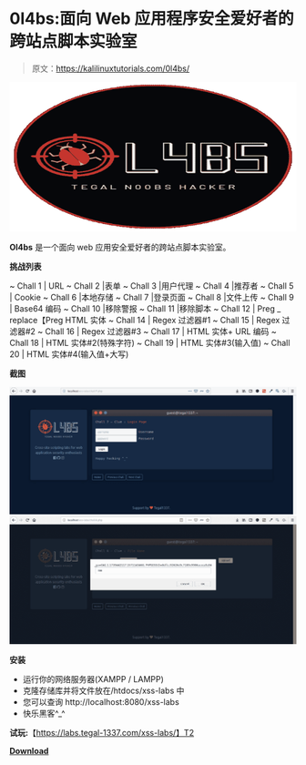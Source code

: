 # 0l4bs:面向 Web 应用程序安全爱好者的跨站点脚本实验室

> 原文：<https://kalilinuxtutorials.com/0l4bs/>

[![0l4bs : Cross-Site Scripting Labs For Web Application Security Enthusiasts](img//74a4a97fc519cd44143760f13404d1f3.png "0l4bs : Cross-Site Scripting Labs For Web Application Security Enthusiasts")](https://1.bp.blogspot.com/-styAzzI1nWw/Xk1pP6hhOSI/AAAAAAAAFC8/KaFYVF-7EswOKSFDepktWmWg5jqoxK_oACLcBGAsYHQ/s1600/0l4bs%25281%2529.png)

**Ol4bs** 是一个面向 web 应用安全爱好者的跨站点脚本实验室。

**挑战列表**

~ Chall 1 | URL
~ Chall 2 |表单
~ Chall 3 |用户代理
~ Chall 4 |推荐者
~ Chall 5 | Cookie
~ Chall 6 |本地存储
~ Chall 7 |登录页面
~ Chall 8 |文件上传
~ Chall 9 | Base64 编码
~ Chall 10 |移除警报
~ Chall 11 |移除脚本
~ Chall 12 | Preg _ replace【Preg HTML 实体
~ Chall 14 | Regex 过滤器#1
~ Chall 15 | Regex 过滤器#2
~ Chall 16 | Regex 过滤器#3
~ Chall 17 | HTML 实体+ URL 编码
~ Chall 18 | HTML 实体#2(特殊字符)
~ Chall 19 | HTML 实体#3(输入值)
~ Chall 20 | HTML 实体#4(输入值+大写)

**截图**

![](img//ea4768a636a67c2f7927d60e0536f13f.png)![](img//ca1fcb560b7a082bad1a2fcce45a4be6.png)

**安装**

*   运行你的网络服务器(XAMPP / LAMPP)
*   克隆存储库并将文件放在/htdocs/xss-labs 中
*   您可以查询 http://localhost:8080/xss-labs
*   快乐黑客^_^

**试玩:**【https://labs.tegal-1337.com/xss-labs/】T2

[**Download**](https://github.com/tegal1337/0l4bs)